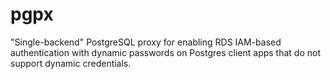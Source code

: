 # pgpx
"Single-backend" PostgreSQL proxy for enabling RDS IAM-based authentication with dynamic passwords on Postgres client apps that do not support dynamic credentials.
